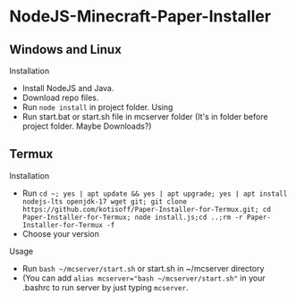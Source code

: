 # NodeJS-Minecraft-Paper-Installer

## Windows and Linux

Installation
- Install NodeJS and Java.
- Download repo files.
- Run `node install` in project folder.
Using
- Run start.bat or start.sh file in mcserver folder (It's in folder before project folder. Maybe Downloads?)

## Termux

Installation
- Run `cd ~; yes | apt update && yes | apt upgrade; yes | apt install nodejs-lts openjdk-17 wget git; git clone https://github.com/kotisoff/Paper-Installer-for-Termux.git; cd Paper-Installer-for-Termux; node install.js;cd ..;rm -r Paper-Installer-for-Termux -f`
- Choose your version

Usage
- Run `bash ~/mcserver/start.sh` or start.sh in ~/mcserver directory
- (You can add `alias mcserver="bash ~/mcserver/start.sh"` in your .bashrc to run server by just typing `mcserver`.
